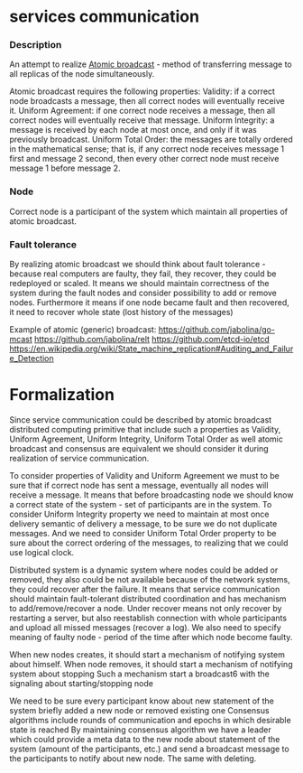 # services communication

### Description
An attempt to realize [Atomic broadcast](Atomic%20broadcast) - method of transferring message to all replicas of the 
node simultaneously.

Atomic broadcast requires the following properties:
Validity: if a correct node broadcasts a message, then all correct nodes will eventually receive it.
Uniform Agreement: if one correct node receives a message, then all correct nodes will eventually receive that message.
Uniform Integrity: a message is received by each node at most once, and only if it was previously broadcast.
Uniform Total Order: the messages are totally ordered in the mathematical sense; that is, if any correct node receives
message 1 first and message 2 second, then every other correct node must receive message 1 before message 2.

### Node
Correct node is a participant of the system which maintain all properties of atomic broadcast.

### Fault tolerance
By realizing atomic broadcast we should think about fault tolerance - because real computers are faulty, they fail, 
they recover, they could be redeployed or scaled. It means we should maintain correctness of the system during the fault
nodes and consider possibility to add or remove nodes. Furthermore it means if one node became fault and then recovered,
it need to recover whole state (lost history of the messages)   

Example of atomic (generic) broadcast:
https://github.com/jabolina/go-mcast
https://github.com/jabolina/relt
https://github.com/etcd-io/etcd
https://en.wikipedia.org/wiki/State_machine_replication#Auditing_and_Failure_Detection

# Formalization

Since service communication could be described by atomic broadcast distributed computing primitive that include such a
properties as Validity, Uniform Agreement, Uniform Integrity, Uniform Total Order as well atomic broadcast and consensus
are equivalent we should consider it during realization of service communication.

To consider properties of Validity and Uniform Agreement we must to be sure that if correct node has sent a message, 
eventually all nodes will receive a message. It means that before broadcasting node we should know a correct state of 
the system - set of participants are in the system. To consider Uniform Integrity property we need to maintain 
at most once delivery semantic of delivery a message, to be sure we do not duplicate messages. And we need to consider 
Uniform Total Order property to be sure about the correct ordering of the messages, to realizing that we could use
logical clock.

Distributed system is a dynamic system where nodes could be added or removed, they also could be not available because 
of the network systems, they could recover after the failure. It means that service communication should maintain 
fault-tolerant distributed coordination and has mechanism to add/remove/recover a node. Under recover means not only
recover by restarting a server, but also reestablish connection with whole participants and upload all missed 
messages (recover a log). We also need to specify meaning of faulty node - period of the time after which node become faulty.

When new nodes creates, it should start a mechanism of notifying system about himself.
When node removes, it should start a mechanism of notifying system about stopping
Such a mechanism start a broadcast6 with the signaling about starting/stopping node

We need to be sure every participant know about new statement of the system briefly added a new node or removed existing one
Consensus algorithms include rounds of communication and epochs in which desirable state is reached
By maintaining consensus algorithm we have a leader which could provide a meta data to the new node about statement
of the system (amount of the participants, etc.) and send a broadcast message to the participants to notify about new node.
The same with deleting.
